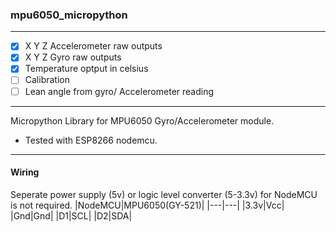 ### mpu6050_micropython
---

- [x] X Y Z Accelerometer raw outputs  
- [x] X Y Z Gyro raw outputs
- [x] Temperature optput in celsius 
- [ ] Calibration
- [ ] Lean angle from gyro/ Accelerometer reading   
---  
   
Micropython Library for MPU6050 Gyro/Accelerometer module.  
- Tested with ESP8266 nodemcu.

---
#### Wiring
Seperate power supply (5v) or logic level converter (5-3.3v) for NodeMCU is not required.
|NodeMCU|MPU6050(GY-521)|
|---|---|
|3.3v|Vcc|
|Gnd|Gnd|
|D1|SCL|
|D2|SDA|


